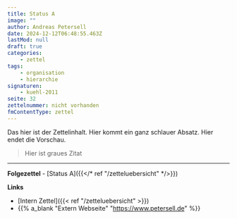```yaml
---
title: Status A
image: ""
author: Andreas Petersell
date: 2024-12-12T06:48:55.463Z
lastMod: null
draft: true
categories:
    - zettel
tags:
    - organisation
    - hierarchie
signaturen:
    - kuehl-2011
seite: 32
zettelnummer: nicht vorhanden
fmContentType: zettel
---
```


Das hier ist der Zettelinhalt. Hier kommt ein ganz schlauer Absatz. Hier endet die Vorschau.
<!--more-->
> Hier ist graues Zitat
***

**Folgezettel** - [Status A]({{</* ref "/zetteluebersicht" */>}})

**Links**

- [Intern Zettel]({{< ref "/zetteluebersicht" >}})
- {{% a_blank "Extern Webseite" "https://www.petersell.de" %}}

